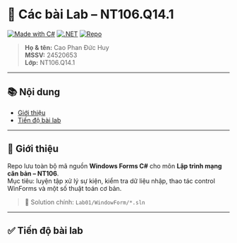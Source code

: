 # 🧪 Các bài Lab – NT106.Q14.1

[![Made with C#](https://img.shields.io/badge/Made%20with-C%23-239120.svg?logo=csharp&logoColor=white)](https://learn.microsoft.com/dotnet/csharp/)
[![.NET](https://img.shields.io/badge/.NET-WinForms-512BD4.svg?logo=dotnet&logoColor=white)](https://learn.microsoft.com/dotnet/desktop/winforms/)
[![Repo](https://img.shields.io/badge/GitHub-dhuy--uit%2FLAB--NT106.Q14-black?logo=github)](./)

> **Họ & tên:** Cao Phan Đức Huy  
> **MSSV:** 24520653  
> **Lớp:** NT106.Q14.1

---

## 📚 Nội dung
- [Giới thiệu](#-giới-thiệu)
- [Tiến độ bài lab](#-tiến-độ-bài-lab)

---

## 🧩 Giới thiệu
Repo lưu toàn bộ mã nguồn **Windows Forms C#** cho môn **Lập trình mạng căn bản – NT106**.  
Mục tiêu: luyện tập xử lý sự kiện, kiểm tra dữ liệu nhập, thao tác control WinForms và một số thuật toán cơ bản.

> 🔗 Solution chính: `Lab01/WindowForm/*.sln`

---

## ✅ Tiến độ bài lab
